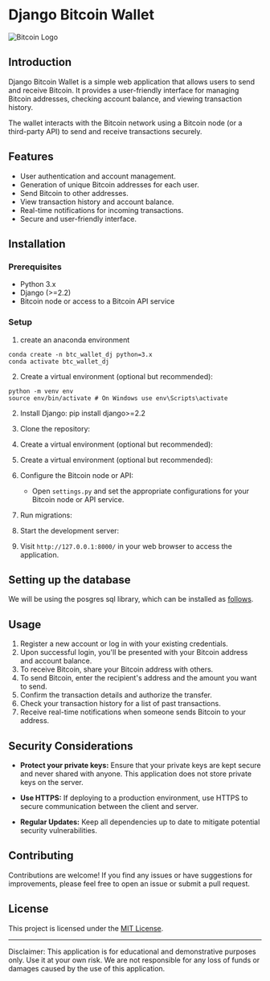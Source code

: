 # Django Bitcoin Wallet

![Bitcoin Logo](https://upload.wikimedia.org/wikipedia/commons/thumb/4/46/Bitcoin.svg/200px-Bitcoin.svg.png)

## Introduction

Django Bitcoin Wallet is a simple web application that allows users to send and receive Bitcoin. It provides a user-friendly interface for managing Bitcoin addresses, checking account balance, and viewing transaction history.

The wallet interacts with the Bitcoin network using a Bitcoin node (or a third-party API) to send and receive transactions securely.

## Features

- User authentication and account management.
- Generation of unique Bitcoin addresses for each user.
- Send Bitcoin to other addresses.
- View transaction history and account balance.
- Real-time notifications for incoming transactions.
- Secure and user-friendly interface.

## Installation

### Prerequisites

- Python 3.x
- Django (>=2.2)
- Bitcoin node or access to a Bitcoin API service

### Setup

1. create an anaconda environment
```
conda create -n btc_wallet_dj python=3.x
conda activate btc_wallet_dj
```

2. Create a virtual environment (optional but recommended):
``` 
python -m venv env
source env/bin/activate # On Windows use env\Scripts\activate
```

2. Install Django:
pip install django>=2.2

1. Clone the repository:


2. Create a virtual environment (optional but recommended):


2. Create a virtual environment (optional but recommended):


4. Configure the Bitcoin node or API:
   - Open `settings.py` and set the appropriate configurations for your Bitcoin node or API service.

5. Run migrations:


6. Start the development server:


7. Visit `http://127.0.0.1:8000/` in your web browser to access the application.

## Setting up the database
We will be using the posgres sql library, which can be installed as [follows](https://www.digitalocean.com/community/tutorials/how-to-use-postgresql-with-your-django-application-on-ubuntu-20-04).

## Usage

1. Register a new account or log in with your existing credentials.
2. Upon successful login, you'll be presented with your Bitcoin address and account balance.
3. To receive Bitcoin, share your Bitcoin address with others.
4. To send Bitcoin, enter the recipient's address and the amount you want to send.
5. Confirm the transaction details and authorize the transfer.
6. Check your transaction history for a list of past transactions.
7. Receive real-time notifications when someone sends Bitcoin to your address.

## Security Considerations

- **Protect your private keys:** Ensure that your private keys are kept secure and never shared with anyone. This application does not store private keys on the server.

- **Use HTTPS:** If deploying to a production environment, use HTTPS to secure communication between the client and server.

- **Regular Updates:** Keep all dependencies up to date to mitigate potential security vulnerabilities.

## Contributing

Contributions are welcome! If you find any issues or have suggestions for improvements, please feel free to open an issue or submit a pull request.

## License

This project is licensed under the [MIT License](LICENSE).

---

Disclaimer: This application is for educational and demonstrative purposes only. Use it at your own risk. We are not responsible for any loss of funds or damages caused by the use of this application.
